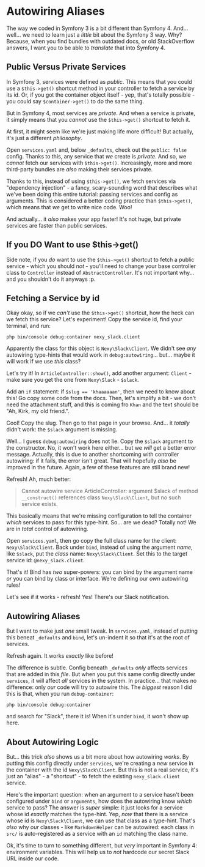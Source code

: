 # Autowiring Aliases

The way we coded in Symfony 3 is a bit different than Symfony 4. And... well... we
need to learn just a *little* bit about the Symfony 3 way. Why? Because, when you
find bundles with outdated docs, or old StackOverflow answers, I want you to be able
to *translate* that into Symfony 4.

## Public Versus Private Services

In Symfony 3, services were defined as *public*. This means that you could use a
`$this->get()` shortcut method in your controller to fetch a service by its id.
Or, if you got the container object itself - yep, that's totally possible - you
could say `$container->get()` to do the same thing.

But in Symfony 4, most services are *private*. And when a service is private, it
simply means that you *cannot* use the `$this->get()` shortcut to fetch it.

At first, it might seem like we're just making life more difficult! But actually,
it's just a different *philosophy*.

Open `services.yaml` and, below `_defaults`, check out the `public: false` config.
Thanks to this, any service that *we* create is *private*. And so, we *cannot* fetch
our services with `$this->get()`. Increasingly, more and more third-party bundles
are *also* making their services private.

Thanks to this, instead of using `$this->get()`, we fetch services via "dependency
injection" - a fancy, scary-sounding word that describes what we've been doing
this entire tutorial: passing services and config as arguments. This is considered
a better coding practice than `$this->get()`, which means that *we* get to write
nice code. Woo!

And actually... it *also* makes your app faster! It's not huge, but private services
are faster than public services.

## If you DO Want to use $this->get()

Side note, if you *do* want to use the `$this->get()` shortcut to fetch a public
service - which you should *not* - you'll need to change your base controller class
to `Controller` instead of `AbstractController`. It's not important why... and you
shouldn't do it anyways :p.

## Fetching a Service by id

Okay okay, so if we *can't* use the `$this->get()` shortcut, how the heck can we
fetch this service? Let's experiment! Copy the service id, find your terminal, and
run:

```terminal
php bin/console debug:container nexy_slack.client
```

Apparently the class for this object is `Nexy\Slack\Client`. We didn't see *any*
autowiring type-hints that would work in `debug:autowiring`... but... maybe it will
work if we use *this* class?

Let's try it! In `ArticleController::show()`, add another argument: `Client` - make
sure you get the one from `Nexy\Slack` - `$slack`.

Add an `if` statement: if `$slug == 'khaaaaaan'`, then we need to know about this!
Go copy some code from the docs. Then, let's simplify a bit - we don't need the
attachment stuff, and this is coming fro `Khan` and the text should be
"Ah, Kirk, my old friend.".

Cool! Copy the slug. Then go to that page in your browse. And... it *totally* didn't
work: the `$slack` argument is missing.

Well... I guess `debug:autowiring` does not lie. Copy the `$slack` argument to the
constructor. No, it won't work here either... but we *will* get a better error message.
Actually, this is due to another shortcoming with controller autowiring: if it fails,
the error isn't great. That will hopefully *also* be improved in the future. Again,
a few of these features are still brand new!

Refresh! Ah, much better:

> Cannot autowire service ArticleController: argument $slack of method `__construct()`
> references class `Nexy\Slack\Client`, but no such service exists.

This basically means that we're missing configuration to tell the container *which*
services to pass for this type-hint. So... are we dead? Totally not! We are in
*total* control of autowiring.

Open `services.yaml`, then go copy the full class name for the client:
`Nexy\Slack\Client`. Back under `bind`, instead of using the argument *name*,
like `$slack`, put the *class* name: `Nexy\Slack\Client`. Set this to the target
service id: `@nexy_slack.client`.

That's it! Bind has *two* super-powers: you can bind by the argument name *or* you
can bind by class or interface. We're defining our *own* autowiring rules!

Let's see if it works - refresh! Yes! There's our Slack notification.

## Autowiring Aliases

But I want to make just *one* small tweak. In `services.yaml`, instead of putting
this beneat `_defaults` and `bind`, let's un-indent it so that it's at the root
of services.

Refresh again. It works *exactly* like before!

The difference is subtle. Config beneath `_defaults` *only* affects services that
are added in this *file*. But when you put this same config directly under `services`,
it will affect *all* services in the system. In practice... that makes no difference:
only *our* code will try to autowire this. The *biggest* reason I did this is that,
when you run `debug-container`:

```terminal-silent
php bin/console debug:container
```

and search for "Slack", there it is! When it's under `bind`, it won't show up here.

## About Autowiring Logic

But... this trick *also* shows us a bit more about how autowiring *works*. By
putting this config directly under `services`, we're creating a *new* service
in the container with the id `Nexy\Slack\Client`. But this is not a real service,
it's just an "alias" - a "shortcut" - to fetch the existing `nexy_slack.client`
service.

Here's the important question: when an argument to a service hasn't been configured
under `bind` or `arguments`, how does the autowiring know *which* service to pass?
The answer is *super* simple: it just looks for a service whose id *exactly* matches
the type-hint. Yep, *now* that there is a service whose id is `Nexy\Slack\Client`,
we can use that class as a type-hint. That's *also* why *our* classes - like
`MarkdownHelper` can be autowired: each class in `src/` is auto-registered as a
service with an `id` matching the class name.

Ok, it's time to turn to something different, but *very* important in Symfony 4:
environment variables. This will help us to *not* hardcode our secret Slack URL
inside our code.
